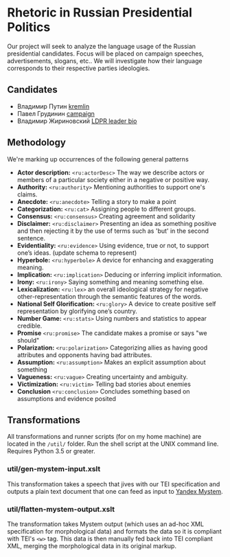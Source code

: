 # Rhetoric in Russian Presidential Politics

Our project will seek to analyze the language usage of the Russian presidential candidates. Focus will be placed on campaign speeches, advertisements, slogans, etc.. We will investigate how their language corresponds to their respective parties ideologies.

## Candidates
- Владимир Путин [kremlin](http://kremlin.ru)
- Павел Грудинин [campaign](http://grudininkprf.ru/)
- Владимир Жириновский [LDPR leader bio](https://ldpr.ru/leader/)

## Methodology
We're marking up occurrences of the following general patterns
- **Actor description:** ```<ru:actorDesc>``` The way we describe actors or members of a particular society either in a negative or positive way. 
- **Authority:** ```<ru:authority>``` Mentioning authorities to support one's claims.
- **Anecdote:** ```<ru:anecdote>``` Telling a story to make a point
- **Categorization:** ```<ru:cat>``` Assigning people to different groups.
- **Consensus:** ```<ru:consensus>``` Creating agreement and solidarity
- **Disclaimer:** ```<ru:disclaimer>``` Presenting an idea as something positive and then rejecting it by the use of terms such as 'but' in the second sentence.
- **Evidentiality:** ```<ru:evidence>``` Using evidence, true or not, to support one’s ideas. (update schema to represent)
- **Hyperbole:** ```<ru:hyperbole>``` A device for enhancing and exaggerating meaning.
- **Implication:** ```<ru:implication>``` Deducing or inferring implicit information.
- **Irony:** ```<ru:irony>``` Saying something and meaning something else.
- **Lexicalization:** ```<ru:lex>```  an overall ideological strategy for negative other-representation through the semantic features of the words.
- **National Self Glorification:** ```<ru:glory>``` A device to create positive self representation by glorifying one’s country.
- **Number Game:** ```<ru:stats>``` Using numbers and statistics to appear credible.
- **Promise** ```<ru:promise>``` The candidate makes a promise or says "we should"
- **Polarization:** ```<ru:polarization>``` Categorizing allies as having good attributes and opponents having bad attributes.
- **Assumption:** ```<ru:assumption>``` Makes an explicit assumption about something
- **Vagueness:** ```<ru:vague>``` Creating uncertainty and ambiguity.
- **Victimization:** ```<ru:victim>``` Telling bad stories about enemies
- **Conclusion** ```<ru:conclusion>``` Concludes something based on assumptions and evidence posited

## Transformations
All transformations and runner scripts (for on my home machine) are located in the ```/util/``` folder. Run the shell script at the UNIX command line. Requires Python 3.5 or greater.
### util/gen-mystem-input.xslt
This transformation takes a speech that jives with our TEI specification and outputs a plain text document that one can feed as input to [Yandex Mystem](https://tech.yandex.ru/mystem).
### util/flatten-mystem-output.xslt
The transformation takes Mystem output (which uses an ad-hoc XML specification for morphological data) and formats the data so it is compliant with TEI's ```<w>``` tag. This data is then manually fed back into TEI compliant XML, merging the morphological data in its original markup.

